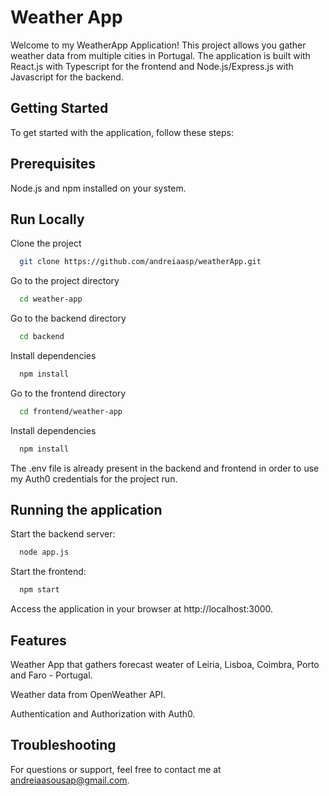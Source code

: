 
# Weather App

Welcome to my WeatherApp Application! This project allows you gather weather data from multiple cities in Portugal. The application is built with React.js with Typescript for the frontend and Node.js/Express.js with Javascript for the backend.

## Getting Started
To get started with the application, follow these steps:
## Prerequisites
Node.js and npm installed on your system.
## Run Locally

Clone the project

```bash
  git clone https://github.com/andreiaasp/weatherApp.git
```

Go to the project directory

```bash
  cd weather-app
```
Go to the backend directory

```bash
  cd backend
```

Install dependencies

```bash
  npm install
```

Go to the frontend directory

```bash
  cd frontend/weather-app
```

Install dependencies

```bash
  npm install
```

The .env file is already present in the backend and frontend in order to use my Auth0 credentials for the project run.


## Running the application

Start the backend server:

```bash
  node app.js
```
Start the frontend:
```bash
  npm start
```
Access the application in your browser at http://localhost:3000.
## Features
Weather App that gathers forecast weater of Leiria, Lisboa, Coimbra, Porto and Faro - Portugal.

Weather data from OpenWeather API.

Authentication and Authorization with Auth0.
## Troubleshooting

For questions or support, feel free to contact me at andreiaasousap@gmail.com.